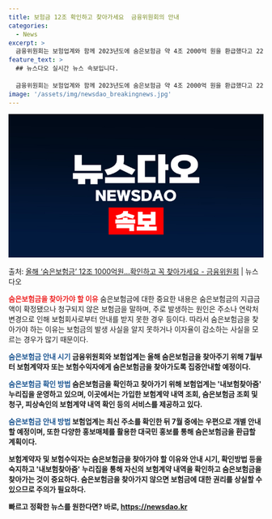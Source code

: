 ```yaml
---
title: 보험금 12조 확인하고 찾아가세요  금융위원회의 안내
categories:
  - News
excerpt: >
  금융위원회는 보험업계와 함께 2023년도에 숨은보험금 약 4조 2000억 원을 환급했다고 22일 밝혔다. 그…
feature_text: >
  ## 뉴스다오 실시간 뉴스 속보입니다.

  금융위원회는 보험업계와 함께 2023년도에 숨은보험금 약 4조 2000억 원을 환급했다고 22일 밝혔다. 그…
image: '/assets/img/newsdao_breakingnews.jpg'
---
```


![뉴스다오 속보](/assets/img/newsdao_breakingnews.jpg)

<p>출처: <a href="https://newsdao.kr/3871" rel="dofollow">올해 ‘숨은보험금’ 12조 1000억원…확인하고 꼭 찾아가세요  - 금융위원회</a> | 뉴스다오</p>

<b><span style="color: #ee2323;">숨은보험금을 찾아가야 할 이유</span></b>
숨은보험금에 대한 중요한 내용은 숨은보험금의 지급금액이 확정됐으나 청구되지 않은 보험금을 말하며, 주로 발생하는 원인은 주소나 연락처 변경으로 인해 보험회사로부터 안내를 받지 못한 경우 등이다. 따라서 숨은보험금을 찾아가야 하는 이유는 보험금의 발생 사실을 알지 못하거나 이자율이 감소하는 사실을 모르는 경우가 많기 때문이다.

<b><span style="color: #1a5490;">숨은보험금 안내 시기</span><b>
금융위원회와 보험업계는 올해 숨은보험금을 찾아주기 위해 7월부터 보험계약자 또는 보험수익자에게 숨은보험금을 찾아가도록 집중안내할 예정이다.

<b><span style="color: #1a5490;">숨은보험금 확인 방법</span></b>
숨은보험금을 확인하고 찾아가기 위해 보험업계는 '내보험찾아줌' 누리집을 운영하고 있으며, 이곳에서는 가입한 보험계약 내역 조회, 숨은보험금 조회 및 청구, 피상속인의 보험계약 내역 확인 등의 서비스를 제공하고 있다.

<b><span style="color: #1a5490;">숨은보험금 안내 방법</span></b>
보험업계는 최신 주소를 확인한 뒤 7월 중에는 우편으로 개별 안내할 예정이며, 또한 다양한 홍보매체를 활용한 대국민 홍보를 통해 숨은보험금을 환급할 계획이다.

보험계약자 및 보험수익자는 숨은보험금을 찾아가야 할 이유와 안내 시기, 확인방법 등을 숙지하고 '내보험찾아줌' 누리집을 통해 자신의 보험계약 내역을 확인하고 숨은보험금을 찾아가는 것이 중요하다. 숨은보험금을 찾아가지 않으면 보험금에 대한 권리를 상실할 수 있으므로 주의가 필요하다. 

빠르고 정확한 뉴스를 원한다면? 바로, <a href="https://newsdao.kr" rel="dofollow">https://newsdao.kr</a>


